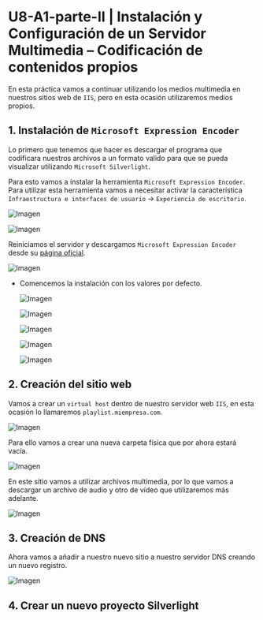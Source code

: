 # U8-A1-parte-II | Instalación y Configuración de un Servidor Multimedia – Codificación de contenidos propios

En esta práctica vamos a continuar utilizando los medios multimedia en nuestros sitios web de `IIS`, pero en esta ocasión utilizaremos medios propios.

## 1. Instalación de `Microsoft Expression Encoder`

Lo primero que tenemos que hacer es descargar el programa que codificara nuestros archivos a un formato valido para que se pueda visualizar utilizando `Microsoft Silverlight`.

Para esto vamos a instalar la herramienta `Microsoft Expression Encoder`. Para utilizar esta herramienta vamos a necesitar activar la característica `Infraestructura e interfaces de usuario` -> `Experiencia de escritorio`.

![Imagen](img/000-1.png)

![Imagen](img/000-2.png)

Reiniciamos el servidor y descargamos `Microsoft Expression Encoder` desde su [página oficial](https://www.microsoft.com/es-es/download/details.aspx?id=27870).

![Imagen](img/001.png)

- Comencemos la instalación con los valores por defecto.

    ![Imagen](img/002.png)

    ![Imagen](img/003.png)

    ![Imagen](img/004.png)

    ![Imagen](img/005.png)

    ![Imagen](img/006.png)

## 2. Creación del sitio web

Vamos a crear un `virtual host` dentro de nuestro servidor web `IIS`, en esta ocasión lo llamaremos `playlist.miempresa.com`.

![Imagen](img/009.png)

Para ello vamos a crear una nueva carpeta física que por ahora estará vacía.

![Imagen](img/008.png)

En este sitio vamos a utilizar archivos multimedia, por lo que vamos a descargar un archivo de audio y otro de vídeo que utilizaremos más adelante.

![Imagen](img/007.png)

## 3. Creación de DNS

Ahora vamos a añadir a nuestro nuevo sitio a nuestro servidor DNS creando un nuevo registro.

![Imagen](img/010.png)

## 4. Crear un nuevo proyecto Silverlight
